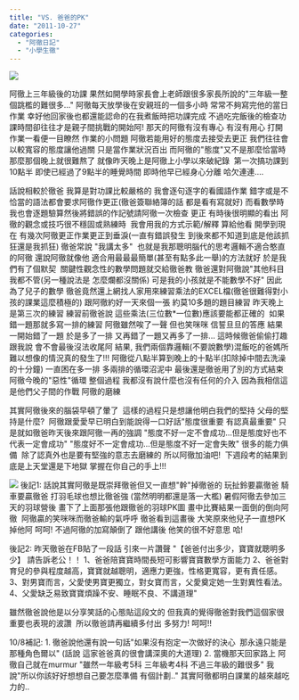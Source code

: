 ```yaml
---
title: "VS. 爸爸的PK"
date: "2011-10-27"
categories: 
  - "阿徹日記"
  - "小學生徹"
---
```


![](images/c14c5286b27f645f0167e325959894b1d077f82c_wmeg.jpg)

阿徹上三年級後的功課 果然如開學時家長會上老師跟很多家長所說的"三年級一整個跳檻的難很多..." 阿徹每天放學後在安親班的一個多小時 常常不夠寫完他的當日作業 幸好他回家後也都還能認命的在我煮飯時把功課完成 不過吃完飯後的檢查功課時間卻往往才是親子間挑戰的開始阿! 那天的阿徹有沒有專心 有沒有用心 打開作業一看便一目瞭然 作業的小問題 阿徹若能用好的態度去接受去更正 我們往往會以較寬容的態度讓他過關 只是當作業狀況百出 而阿徹的"態度"又不是那麼恰當時  那麼那個晚上就很難熬了 就像昨天晚上是阿徹上小學以來破紀錄  第一次搞功課到10點半 即使已經過了9點半的睡覺時間 即時他早已經身心分離 哈欠連連....

話說相較於徹爸 我算是對功課比較嚴格的 我會逐句逐字的看國語作業 錯字或是不恰當的語法都會要求阿徹作更正(徹爸簽聯絡簿的話 都是看有寫就好) 而看數學時 我也會逐題驗算然後將錯誤的作記號請阿徹一次檢查 更正 有時後很明顯的看出 阿徹的觀念或技巧很不穩固或熟練時  我會用我的方式示範/解釋 算給他看 開學到現在 有幾次阿徹更正作業更正到垂淚(一直有錯誤發生 到後來都不知道到底是他該抓狂還是我抓狂) 徹爸常說 "我講太多"  也就是我那聰明腦代的思考邏輯不適合憨直的阿徹 還說阿徹就像他 適合用最最最簡單(甚至有點多此一舉)的方法就好 於是我們有了個默契  關鍵性觀念性的數學問題就交給徹爸教 徹爸還對阿徹說"其他科目我都不管(另一種說法是 怎麼爛都沒關係) 可是我的小孩就是不能數學不好" 因此為了兒子的數學 徹爸竟然還上網找人家用來練習乘法的EXCEL檔(徹爸很難得對小孩的課業這麼積極的) 跟阿徹約好一天來個一張 約莫10多題的題目練習 昨天晚上是第三次的練習 練習前徹爸說 這些乘法(三位數\*一位數)應該要能都正確的  如果錯一題那就多寫一排的練習 阿徹雖然唉了一聲 但也笑咪咪 信誓旦旦的答應 結果一開始錯了一題 於是多了一排 又再錯了一題又再多了一排... 這時候徹爸偷偷打趣跟我說 會不會最後沒法收尾阿 結果, 我們兩個靠邏輯(不要說數學)混飯吃的爸媽所難以想像的情況真的發生了!!! 阿徹從八點半算到晚上的十點半(扣除掉中間去洗澡的十分鐘) 一直困在多一排 多兩排的循環沼泥中 最後還是徹爸用了別的方式結束阿徹今晚的"惡性"循環 整個過程 我都沒有說什麼也沒有任何的介入 因為我相信這是他們父子間的作戰 阿徹的磨練

其實阿徹後來的腦袋早頓了暈了  這樣的過程只是想讓他明白我們的堅持 父母的堅持是什麼?  阿徹跟愛愛早已明白到能說得一口好話"態度很重要 有認真最重要" 只是就如徹爸昨天後來跟阿徹一再的強調 "態度不好一定不會成功...但是態度好也不代表一定會成功" "態度好不一定會成功...但是態度不好一定會失敗" 很多的能力俱備  除了認真外也是要有堅強的意志去磨練的 所以阿徹加油吧!  下週段考的結果到底是上天堂還是下地獄 掌握在你自己的手上!!!

![](images/c14c5286b27f645f0167e325959894b1d077f82c_wmeg.jpg) 後記1: 話說其實阿徹是既崇拜徹爸但又一直想"幹"掉徹爸的 玩扯鈴要贏徹爸 騎車要贏徹爸 打羽毛球也想比徹爸強 (當然明明都還是落一大檻) 暑假阿徹去參加三天的羽球營後 畫下了上面那張他跟徹爸的羽球PK圖 畫中比賽結果一面倒的倒向阿徹  阿徹贏的笑咪咪而徹爸輸的氣呼呼 徹爸看到這畫後 大笑原來他兒子一直想PK掉他阿 呵呵! 不過阿徹的加寫顛倒了 跟他講後 他笑的很不好意思 哈!

後記2: 昨天徹爸在FB貼了一段話 引來一片讚聲 "【爸爸付出多少，寶寶就聰明多少】 請告訴老公！！ 1、爸爸陪寶寶時間長短可影響寶寶數學方面能力 2、爸爸對育兒的參與程度越高，寶寶就越聰明，適應力更強，性格更寬容，更有責任感。 3、對男寶而言，父愛使男寶更獨立，對女寶而言，父愛奠定她一生對異性看法。 4、父愛缺乏易致寶寶煩躁不安、睡眠不良、不講道理"

雖然徹爸說他是以分享笑話的心態貼這段文的 但我真的覺得徹爸對我們這個家很重要也表現的波讚  所以徹爸請再繼續多付出 多努力! 呵呵!!

10/8補記: 1. 徹爸說他還有說一句話"如果沒有抱定一次做好的決心  那永遠只能是那種角色爾以" (話說 這家爸爸真的很會講深奧的大道理) 2. 當機那天回家路上 阿徹自己就在murmur "雖然一年級考5科 三年級考4科 不過三年級的難很多" 我說"所以你該好好想想自己要怎麼準備 有個計劃.." 其實阿徹都明白課業的越來越吃力的..
